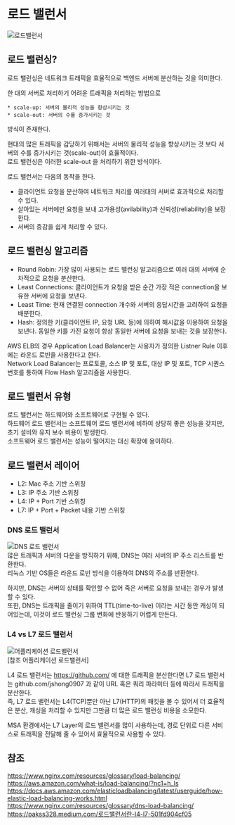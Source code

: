 # 로드 밸런서  
![로드밸런서](https://www.nginx.com/wp-content/uploads/2014/07/what-is-load-balancing-diagram-NGINX.png)  

## 로드 밸런싱?  
로드 밸런싱은 네트워크 트래픽을 효율적으로 백엔드 서버에 분산하는 것을 의미한다.  

한 대의 서버로 처리하기 어려운 트래픽을 처리하는 방법으로  
```
* scale-up: 서버의 물리적 성능을 향상시키는 것
* scale-out: 서버의 수를 증가시키는 것
```
방식이 존재한다.  

현대의 많은 트래픽을 감당하기 위해서는 서버의 물리적 성능을 향상시키는 것 보다 서버의 수를 증가시키는 것(scale-out)이 효율적이다.  
로드 밸런싱은 이러한 scale-out 을 처리하기 위한 방식이다.  

로드 밸런서는 다음의 동작을 한다.  
- 클라이언트 요청을 분산하여 네트워크 처리를 여러대의 서버로 효과적으로 처리할 수 있다.  
- 살아있는 서버에만 요청을 보내 고가용성(avilability)과 신뢰성(reliability)을 보장한다.  
- 서버의 증감을 쉽게 처리할 수 있다.  

## 로드 밸런싱 알고리즘  
- Round Robin: 가장 많이 사용되는 로드 밸런싱 알고리즘으로 여러 대의 서버에 순차적으로 요청을 분산한다.  
- Least Connections: 클라이언트가 요청을 받은 순간 가장 적은 connection을 보유한 서버에 요청을 보낸다.  
- Least Time: 현재 연결된 connection 개수와 서버의 응답시간을 고려하여 요청을 배분한다.  
- Hash: 정의한 키(클라이언트 IP, 요청 URL 등)에 의하여 해시값을 이용하여 요청을 보낸다. 동일한 키를 가진 요청이 항상 동일한 서버에 요청을 보내는 것을 보장한다.  

AWS ELB의 경우 Application Load Balancer는 사용자가 정의한 Listner Rule 이후에는 라운드 로빈을 사용한다고 한다.  
Network Load Balancer는 프로토콜, 소스 IP 및 포트, 대상 IP 및 포트, TCP 시퀀스 번호를 통하여 Flow Hash 알고리즘을 사용한다.  

## 로드 밸런서 유형  
로드 밸런서는 하드웨어와 소프트웨어로 구현될 수 있다.  
하드웨어 로드 밸런서는 소프트웨어 로드 밸런서에 비하여 상당히 좋은 성능을 갖지만, 초기 설비와 유지 보수 비용이 발생한다.  
소프트웨어 로드 밸런서는 성능이 떨어지는 대신 확장에 용이하다.  

## 로드 밸런서 레이어
- L2: Mac 주소 기반 스위칭
- L3: IP 주소 기반 스위칭
- L4: IP + Port 기반 스위칭
- L7: IP + Port + Packet 내용 기반 스위칭

### DNS 로드 밸런서
![DNS 로드 밸런서](https://avinetworks.com/wp-content/uploads/2022/01/DNS-load-balancing-diagram-2.png)  
많은 트래픽과 서버의 다운을 방직하기 위해, DNS는 여러 서버의 IP 주소 리스트를 반환한다.  
리눅스 기반 OS들은 라운드 로빈 방식을 이용하여 DNS의 주소를 반환한다.  

하지만, DNS는 서버의 상태를 확인할 수 없어 죽은 서버로 요청을 보내는 경우가 발생할 수 있다.  
또한, DNS는 트래픽을 줄이기 위하여 TTL(time-to-live) 이라는 시간 동안 캐싱이 되어있는데, 이것이 로드 밸런싱 그룹 변화에 반응하기 어렵게 만든다.  

### L4 vs L7 로드 밸런서
![어플리케이션 로드밸런서](https://docs.aws.amazon.com/ko_kr/elasticloadbalancing/latest/application/images/component_architecture.png)  
[참조 어플리케이션 로드밸런서]

L4 로드 밸런서는 https://github.com/ 에 대한 트래픽을 분산한다면 L7 로드 밸런서는 github.com/jshong0907 과 같이 URL 혹은 쿼리 파라미터 등에 따라서 트래픽을 분산한다.  
즉, L7 로드 밸런서는 L4(TCP)뿐만 아닌 L7(HTTP)의 패킷을 볼 수 있어서 더 효율적은 분산, 캐싱을 처리할 수 있지만 그만큼 더 많은 로드 밸런싱 비용을 소모한다.  

MSA 환경에서는 L7 Layer의 로드 밸런서를 많이 사용하는데, 경로 단위로 다른 서비스로 트래픽을 전달해 줄 수 있어서 효율적으로 사용할 수 있다.  



## 참조
https://www.nginx.com/resources/glossary/load-balancing/  
https://aws.amazon.com/what-is/load-balancing/?nc1=h_ls  
https://docs.aws.amazon.com/elasticloadbalancing/latest/userguide/how-elastic-load-balancing-works.html  
https://www.nginx.com/resources/glossary/dns-load-balancing/  
https://pakss328.medium.com/로드밸런서란-l4-l7-501fd904cf05  
